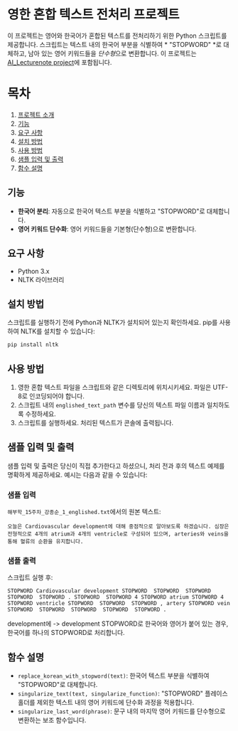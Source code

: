 # 영한 혼합 텍스트 전처리 프로젝트

이 프로젝트는 영어와 한국어가 혼합된 텍스트를 전처리하기 위한 Python 스크립트를 제공합니다. 스크립트는 텍스트 내의 한국어 부분을 식별하여 * "STOPWORD" *로 대체하고, 남아 있는 영어 키워드들을 *단수형*으로 변환합니다.
이 프로젝트는 [AI_Lecturenote project](https://github.com/boyskier/AI_LectureNote_v1)에 포함됩니다.

# 목차

1. [프로젝트 소개](#프로젝트-소개)
2. [기능](#기능)
3. [요구 사항](#요구-사항)
4. [설치 방법](#설치-방법)
5. [사용 방법](#사용-방법)
6. [샘플 입력 및 출력](#샘플-입력-및-출력)
7. [함수 설명](#함수-설명)


## 기능

- **한국어 분리**: 자동으로 한국어 텍스트 부분을 식별하고 "STOPWORD"로 대체합니다.
- **영어 키워드 단수화**: 영어 키워드들을 기본형(단수형)으로 변환합니다.

## 요구 사항

- Python 3.x
- NLTK 라이브러리

## 설치 방법

스크립트를 실행하기 전에 Python과 NLTK가 설치되어 있는지 확인하세요. pip를 사용하여 NLTK를 설치할 수 있습니다:

```bash
pip install nltk
```

## 사용 방법

1. 영한 혼합 텍스트 파일을 스크립트와 같은 디렉토리에 위치시키세요. 파일은 UTF-8로 인코딩되어야 합니다.
2. 스크립트 내의 `englished_text_path` 변수를 당신의 텍스트 파일 이름과 일치하도록 수정하세요.
3. 스크립트를 실행하세요. 처리된 텍스트가 콘솔에 출력됩니다.

## 샘플 입력 및 출력

샘플 입력 및 출력은 당신이 직접 추가한다고 하셨으니, 처리 전과 후의 텍스트 예제를 명확하게 제공하세요. 예시는 다음과 같을 수 있습니다:

### 샘플 입력

`해부학_15주차_강종순_1_englished.txt`에서의 원본 텍스트:

```
오늘은 Cardiovascular development에 대해 중점적으로 알아보도록 하겠습니다. 심장은 전형적으로 4개의 atrium과 4개의 ventricle로 구성되어 있으며, arteries와 veins을 통해 혈류의 순환을 유지합니다.
```

### 샘플 출력

스크립트 실행 후:

```
STOPWORD Cardiovascular development STOPWORD  STOPWORD  STOPWORD  STOPWORD  STOPWORD . STOPWORD  STOPWORD 4 STOPWORD atrium STOPWORD 4 STOPWORD ventricle STOPWORD  STOPWORD  STOPWORD , artery STOPWORD vein STOPWORD  STOPWORD  STOPWORD  STOPWORD  STOPWORD .
```
development에 -> development STOPWORD로 한국어와 영어가 붙어 있는 경우, 한국어를 하나의 STOPWORD로 처리합니다. 

## 함수 설명

- `replace_korean_with_stopword(text)`: 한국어 텍스트 부분을 식별하여 "STOPWORD"로 대체합니다.
- `singularize_text(text, singularize_function)`: "STOPWORD" 플레이스홀더를 제외한 텍스트 내의 영어 키워드에 단수화 과정을 적용합니다.
- `singularize_last_word(phrase)`: 문구 내의 마지막 영어 키워드를 단수형으로 변환하는 보조 함수입니다.
